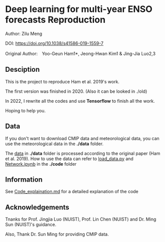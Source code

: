 # Deep learning for multi-year ENSO forecasts Reproduction

Author: Zilu Meng

DOI: https://doi.org/10.1038/s41586-019-1559-7

Original Author:　Yoo-Geun Ham1*, Jeong-Hwan Kim1 & Jing-Jia Luo2,3

## Desciption

This is the project to reproduce Ham et al. 2019's work.

The first version was finished in 2020. (Also it can be looked in ./old)

In 2022, I rewrite all the codes and use **Tensorflow** to finish all the work.

Hoping to help you.

## Data

If you don't want to download CMIP data and meteorological data, you can use the meteorological data in the **./data** folder. 

The [data](./data) in **./data** folder is processed according to the original paper (Ham et al. 2019). How to use the data can refer to [load_data.py](./code/load_data.py) and [Network.ipynb](./code/Network.ipynb) in the **./code** folder

## Information

See [Code_explaination.md](./Code_explaination.md) for a detailed explanation of the code

## Acknowledgements

Tnanks for Prof. Jingjia Luo (NUIST), Prof. Lin Chen (NUIST) and Dr. Ming Sun (NUIST)'s guidance.

Also, Thank Dr. Sun Ming for providing CMIP data.

